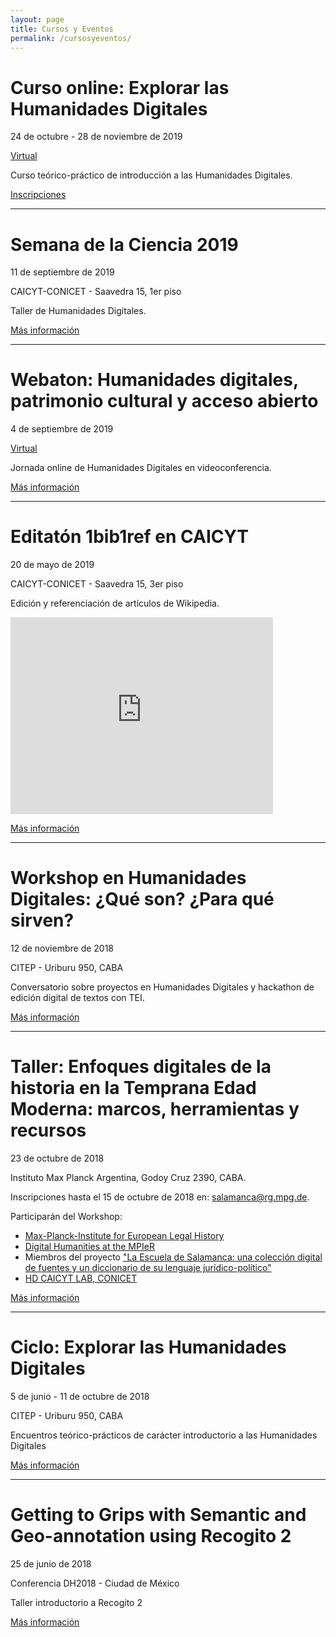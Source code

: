 ```yaml
---
layout: page
title: Cursos y Eventos
permalink: /cursosyeventos/
---
```


# Curso online: Explorar las Humanidades Digitales

24 de octubre - 28 de noviembre de 2019

[Virtual](http://citep.rec.uba.ar/explorar-las-humanidades-digitales/)

Curso teórico-práctico de introducción a las Humanidades Digitales.

[Inscripciones](https://docs.google.com/forms/d/e/1FAIpQLSdRjXyULSBQ12lrLLjDFujOE88jpnGqID0nMuQUCTTCeSOVig/viewform)

-----------

# Semana de la Ciencia 2019

11 de septiembre de 2019

CAICYT-CONICET - Saavedra 15, 1er piso

Taller de Humanidades Digitales.

[Más información](/assests/img/posts/semana-ciencia-2019-flyer-big.jpg)

-----------
# Webaton: Humanidades digitales, patrimonio cultural y acceso abierto

4 de septiembre de 2019

[Virtual](http://cor.to/githubwebaton)

Jornada online de Humanidades Digitales en videoconferencia.

[Más información](/assests/img/posts/webaton1.jpg)

-----------

# Editatón 1bib1ref en CAICYT

20 de mayo de 2019

CAICYT-CONICET - Saavedra 15, 3er piso

Edición y referenciación de artículos de Wikipedia.

<iframe width="420" height="315" src="https://www.youtube.com/embed/yntF5W8URAY" frameborder="0" allowfullscreen>
  <p>Your browser does not support iframes.</p>
</iframe>

[Más información](/assets/img/posts/1bib1ref-caicyt-flyer.jpg)

-----------

# Workshop en Humanidades Digitales: ¿Qué son? ¿Para qué sirven?

12 de noviembre de 2018

CITEP - Uriburu 950, CABA

Conversatorio sobre proyectos en Humanidades Digitales y hackathon de edición digital de textos con TEI.

[Más información]({{site.baseurl}}/assets/img/posts/cronograma-workshop-12nov2018.jpg)

-----------

# Taller: Enfoques digitales de la historia en la Temprana Edad Moderna: marcos, herramientas y recursos

23 de octubre de 2018

Instituto Max Planck Argentina, Godoy Cruz 2390, CABA.

Inscripciones hasta el 15 de octubre de 2018 en: salamanca@rg.mpg.de.

Participarán del Workshop:

* [Max-Planck-Institute for European Legal History](https://www.rg.mpg.de/en) 
* [Digital Humanities at the MPIeR](https://www.rg.mpg.de/1490170/digital_humanities)
* Miembros del proyecto ["La Escuela de Salamanca: una colección digital de fuentes y un diccionario de su lenguaje jurídico-político"](https://www.salamanca.school/en/index.html)
* [HD CAICYT LAB, CONICET](https://hdcaicyt.github.io)

[Más información](https://blog.salamanca.school/es/2018/10/04/digital-approaches-to-early-modern-history-frameworks-tools-and-resources-workshop/)

-----------

# Ciclo: Explorar las Humanidades Digitales

5 de junio - 11 de octubre de 2018

CITEP - Uriburu 950, CABA

Encuentros teórico-prácticos de carácter introductorio a las Humanidades Digitales

[Más información](http://citep.rec.uba.ar/explorar-hd/)

-----------

# Getting to Grips with Semantic and Geo-annotation using Recogito 2

25 de junio de 2018

Conferencia DH2018 - Ciudad de México

Taller introductorio a Recogito 2

[Más información](https://dh2018.adho.org/talleres/)
